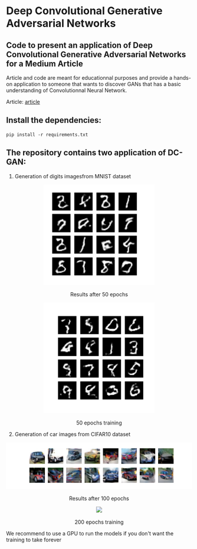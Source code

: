 # Deep Convolutional Generative Adversarial Networks

## Code to present an application of Deep Convolutional Generative Adversarial Networks for a Medium Article

Article and code are meant for educationnal purposes and provide a hands-on application to someone that wants to discover GANs that has a basic understanding of Convolutionnal Neural Network.


Article: [article](https://www.google.com)

## Install the dependencies:
```
pip install -r requirements.txt
```


## The repository contains two application of DC-GAN:

1) Generation of digits imagesfrom MNIST dataset

<p align="center">
   
  <img src="images&gifs/mnist_epoch_200.png" width="300">
  <p align="center"> Results after 50 epochs  </p>
</p>


<p align="center">
  <img src="images&gifs/mnist_epoch_50.png" width="300">
  <p align="center"> 50 epochs training  </p>
</p>



2) Generation of car images from CIFAR10 dataset


<p align="center">
   
  <img src="images&gifs/cifar10_cars_epoch100_higher_resolution.png" width="600">
  <p align="center"> Results after 100 epochs  </p>
</p>


<p align="center">
  <img src="images&gifs/dcgan_cifar10_cars.gif" width="600">
  <p align="center"> 200 epochs training  </p>
</p>






We recommend to use a GPU to run the models if you don't want the training to take forever
